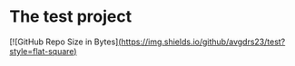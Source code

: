 # The test project
[![GitHub Repo Size in Bytes][(https://img.shields.io/github/avgdrs23/test?style=flat-square)](https://github.com/avgdrs23)
